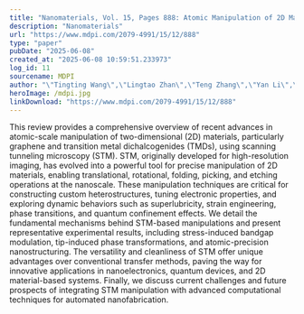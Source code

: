```yaml
---
title: "Nanomaterials, Vol. 15, Pages 888: Atomic Manipulation of 2D Materials by Scanning Tunneling Microscopy: Advances in Graphene and Transition Metal Dichalcogenides"
description: "Nanomaterials"
url: "https://www.mdpi.com/2079-4991/15/12/888"
type: "paper"
pubDate: "2025-06-08"
created_at: "2025-06-08 10:59:51.233973"
log_id: 11
sourcename: MDPI
author: "\"Tingting Wang\",\"Lingtao Zhan\",\"Teng Zhang\",\"Yan Li\",\"Haolong Fan\",\"Xiongbai Cao\",\"Zhenru Zhou\",\"Qinze Yu\",\"Cesare Grazioli\",\"Huixia Yang\",\"Quanzhen Zhang\",\"Yeliang Wang\""
heroImage: /mdpi.jpg
linkDownload: "https://www.mdpi.com/2079-4991/15/12/888"
---
```


This review provides a comprehensive overview of recent advances in atomic-scale manipulation of two-dimensional (2D) materials, particularly graphene and transition metal dichalcogenides (TMDs), using scanning tunneling microscopy (STM). STM, originally developed for high-resolution imaging, has evolved into a powerful tool for precise manipulation of 2D materials, enabling translational, rotational, folding, picking, and etching operations at the nanoscale. These manipulation techniques are critical for constructing custom heterostructures, tuning electronic properties, and exploring dynamic behaviors such as superlubricity, strain engineering, phase transitions, and quantum confinement effects. We detail the fundamental mechanisms behind STM-based manipulations and present representative experimental results, including stress-induced bandgap modulation, tip-induced phase transformations, and atomic-precision nanostructuring. The versatility and cleanliness of STM offer unique advantages over conventional transfer methods, paving the way for innovative applications in nanoelectronics, quantum devices, and 2D material-based systems. Finally, we discuss current challenges and future prospects of integrating STM manipulation with advanced computational techniques for automated nanofabrication.
